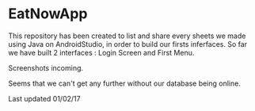 # EatNowApp
This repository has been created to list and share every sheets we made using Java on AndroidStudio, in order to build our firsts inferfaces. So far we have built 2 interfaces : Login Screen and First Menu.

Screenshots incoming.

Seems that we can't get any further without our database being online.

Last updated 01/02/17
